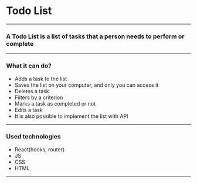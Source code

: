 # Todo List #
***
### A Todo List is a list of tasks that a person needs to perform or complete ###
***
### What it can do? ###

  * Adds a task to the list
  * Saves the list on your computer, and only you can access it
  * Deletes a task
  * Filters by a criterion
  * Marks a task as completed or not
  * Edits a task
  * It is also possible to implement the list with API
***

### Used technologies ###

  * React(hooks, router)
  * JS
  * CSS
  * HTML
***

